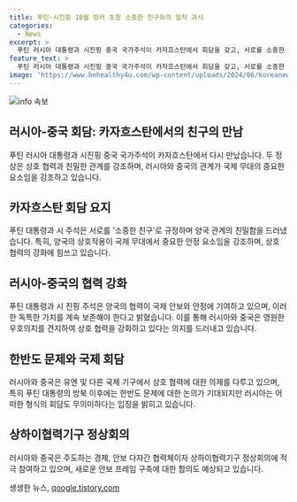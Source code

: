 ```yaml
---
title: 푸틴·시진핑 10월 방러 초청 소중한 친구와의 밀착 과시
categories:
  - News
excerpt: >
  푸틴 러시아 대통령과 시진핑 중국 국가주석이 카자흐스탄에서 회담을 갖고, 서로를 소중한 친구라고 칭하며 친밀한 관계를 강조했습니다. 푸틴 대통령은 양국 관계가 역대 최고 수준이며 지속적인 협력을 강조하고, 시 주석은 중러 관계의 독특한 가치를 강조하며 외부 간섭에 반대하는 입장을 밝혔습니다. 이에 더해, 두 정상이 오는 10월 브릭스(BRICS) 정상회의에서 다시 만나기로 계획하고 있다고 전해졌습니다.
feature_text: >
  푸틴 러시아 대통령과 시진핑 중국 국가주석이 카자흐스탄에서 회담을 갖고, 서로를 소중한 친구라고 칭하며 친밀한 관계를 강조했습니다. 푸틴 대통령은 양국 관계가 역대 최고 수준이며 지속적인 협력을 강조하고, 시 주석은 중러 관계의 독특한 가치를 강조하며 외부 간섭에 반대하는 입장을 밝혔습니다. 이에 더해, 두 정상이 오는 10월 브릭스(BRICS) 정상회의에서 다시 만나기로 계획하고 있다고 전해졌습니다.
image: 'https://www.behealthy4u.com/wp-content/uploads/2024/06/koreanews.jpg'
---
```


<p><img src="https://www.behealthy4u.com/wp-content/uploads/2024/06/koreanews.jpg" alt="info 속보" /></p>

<h2 data-ke-size="size26">러시아-중국 회담: 카자흐스탄에서의 친구의 만남</h2>

<p data-ke-size="size16">푸틴 러시아 대통령과 시진핑 중국 국가주석이 카자흐스탄에서 다시 만났습니다. 두 정상은 상호 협력과 친밀한 관계를 강조하며, 러시아와 중국의 관계가 국제 무대의 중요한 요소임을 강조하고 있습니다.</p>

<h2 data-ke-size="size26">카자흐스탄 회담 요지</h2>

<p data-ke-size="size16">푸틴 대통령과 시 주석은 서로를 '소중한 친구'로 규정하며 양국 관계의 친밀함을 드러냈습니다. 특히, 양국의 상호작용이 국제 무대에서 중요한 안정 요소임을 강조하며, 상호 협력의 강화에 힘쓰고 있습니다.</p>

<h2 data-ke-size="size26">러시아-중국의 협력 강화</h2>

<p data-ke-size="size16">푸틴 대통령과 시 진핑 주석은 양국의 협력이 국제 안보와 안정에 기여하고 있으며, 이러한 독특한 가치를 계속 보존해야 한다고 밝혔습니다. 이를 통해 러시아와 중국은 영원한 우호의지를 견지하여 상호 협력을 강화하고 있다는 의지를 드러내고 있습니다.</p>

<h2 data-ke-size="size26">한반도 문제와 국제 회담</h2>

<p data-ke-size="size16">러시아와 중국은 유엔 및 다른 국제 기구에서 상호 협력에 대한 의제를 다루고 있으며, 특히 푸틴 대통령의 방북 이후에는 한반도 문제에 대한 논의가 기대되지만 러시아는 어떠한 형식의 회담도 무의미하다는 입장을 밝히고 있습니다.</p>

<h2 data-ke-size="size26">상하이협력기구 정상회의</h2>

<p data-ke-size="size16">러시아와 중국은 주도하는 경제, 안보 다자간 협력체이자 상하이협력기구 정상회의에 적극 참여하고 있으며, 새로운 안보 프레임 구축에 대한 합의도 예상되고 있습니다.</p>
생생한 뉴스, <a href="https://qoogle.tistory.com" rel="dofollow">qoogle.tistory.com</a>


